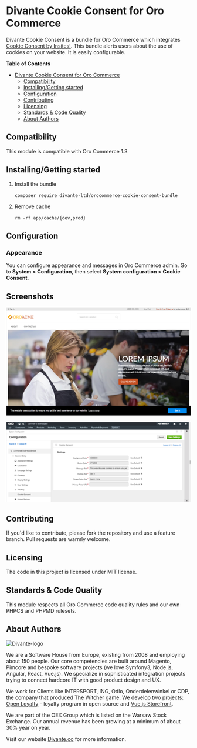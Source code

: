 # Divante Cookie Consent for Oro Commerce
Divante Cookie Consent is a bundle for Oro Commerce which integrates [Cookie Consent by Insites!](https://cookieconsent.insites.com/). This bundle alerts users about the use of cookies on your website. It is easily configurable.

**Table of Contents**

- [Divante Cookie Consent for Oro Commerce](#)
	- [Compatibility](#)
	- [Installing/Getting started](#)
	- [Configuration](#)
	- [Contributing](#)
	- [Licensing](#)
	- [Standards & Code Quality](#)
	- [About Authors](#)

## Compatibility
This module is compatible with Oro Commerce 1.3

## Installing/Getting started

1. Install the bundle
    ```
    composer require divante-ltd/orocommerce-cookie-consent-bundle
    ```

1. Remove cache
    ```
    rm -rf app/cache/{dev,prod}
    ```

## Configuration

### Appearance
You can configure appearance and messages in Oro Commerce admin. Go to **System > Configuration**, then select **System configuration > Cookie Consent**.

## Screenshots

![Frontend](https://raw.githubusercontent.com/DivanteLtd/orocommerce-cookie-consent-bundle/master/Resources/doc/consent.png)

![Admin configuration](https://raw.githubusercontent.com/DivanteLtd/orocommerce-cookie-consent-bundle/master/Resources/doc/admin.png)

## Contributing

If you'd like to contribute, please fork the repository and use a feature branch. Pull requests are warmly welcome.

## Licensing

The code in this project is licensed under MIT license.

## Standards & Code Quality

This module respects all Oro Commerce code quality rules and our own PHPCS and PHPMD rulesets.

## About Authors


![Divante-logo](http://divante.co/logo-HG.png "Divante")

We are a Software House from Europe, existing from 2008 and employing about 150 people. Our core competencies are built around Magento, Pimcore and bespoke software projects (we love Symfony3, Node.js, Angular, React, Vue.js). We specialize in sophisticated integration projects trying to connect hardcore IT with good product design and UX.

We work for Clients like INTERSPORT, ING, Odlo, Onderdelenwinkel or CDP, the company that produced The Witcher game. We develop two projects: [Open Loyalty](http://www.openloyalty.io/ "Open Loyalty") - loyalty program in open source and [Vue.js Storefront](https://github.com/DivanteLtd/vue-storefront "Vue.js Storefront").

We are part of the OEX Group which is listed on the Warsaw Stock Exchange. Our annual revenue has been growing at a minimum of about 30% year on year.

Visit our website [Divante.co](https://divante.co/ "Divante.co") for more information.
